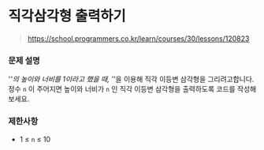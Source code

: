 # 직각삼각형 출력하기

> https://school.programmers.co.kr/learn/courses/30/lessons/120823

### 문제 설명

'*'의 높이와 너비를 1이라고 했을 때, '*'을 이용해 직각 이등변 삼각형을 그리려고합니다. 정수 `n` 이 주어지면 높이와 너비가 `n` 인 직각 이등변 삼각형을 출력하도록 코드를 작성해보세요.

### 제한사항

- 1 ≤ `n` ≤ 10

